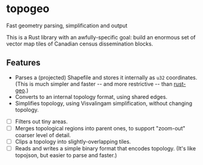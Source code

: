 # topogeo
Fast geometry parsing, simplification and output

This is a Rust library with an awfully-specific goal: build an
enormous set of vector map tiles of Canadian census dissemination
blocks.

## Features

* Parses a (projected) Shapefile and stores it internally as `u32` coordinates.
  (This is much simpler and faster -- and more restrictive -- than
  [rust-geo](https://github.com/georust/rust-geo).)
* Converts to an internal topology format, using shared edges.
* Simplifies topology, using Visvalingam simplification, without changing topology.
* [ ] Filters out tiny areas.
* [ ] Merges topological regions into parent ones, to support "zoom-out" coarser
  level of detail.
* [ ] Clips a topology into slightly-overlapping tiles.
* [ ] Reads and writes a simple binary format that encodes topology. (It's like topojson,
  but easier to parse and faster.)
